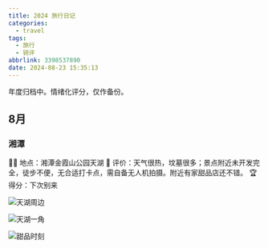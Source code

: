 ```yaml
---
title: 2024 旅行日记
categories:
  - travel
tags:
  - 旅行
  - 锐评
abbrlink: 3398537890
date: 2024-08-23 15:35:13
---
```

年度归档中。情绪化评分，仅作备份。

## 8月

### 湘潭

🫵🏻 地点：湘潭金霞山公园天湖
🤡 评价：天气很热，坟墓很多；景点附近未开发完全，徒步不便，无合适打卡点，需自备无人机拍摄。附近有家甜品店还不错。
🏆 得分：下次别来

<!-- more -->

![天湖周边](https://s2.loli.net/2024/08/23/KQMTdXCclD5OqGy.jpg)

![天湖一角](https://s2.loli.net/2024/08/23/hD9BFTw1YZ34x2U.jpg)

![甜品时刻](https://s2.loli.net/2024/08/23/i2OYXUtbzr9ye5L.jpg)
